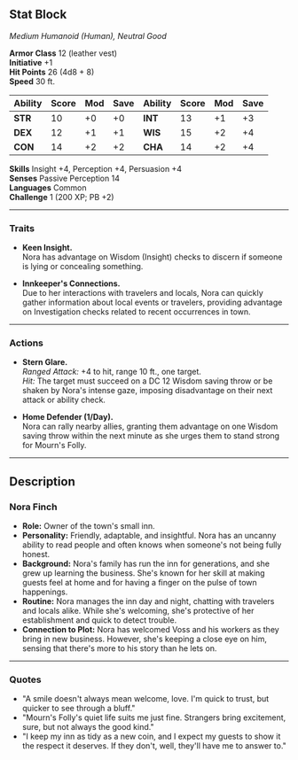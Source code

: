 

## **Stat Block**

*Medium Humanoid (Human), Neutral Good*

**Armor Class** 12 (leather vest)  
**Initiative** +1  
**Hit Points** 26 (4d8 + 8)  
**Speed** 30 ft.

| Ability   | Score | Mod | Save | Ability   | Score | Mod | Save |
|-----------|-------|-----|------|-----------|-------|-----|------|
| **STR**   | 10    | +0  | +0   | **INT**   | 13    | +1  | +3   |
| **DEX**   | 12    | +1  | +1   | **WIS**   | 15    | +2  | +4   |
| **CON**   | 14    | +2  | +2   | **CHA**   | 14    | +2  | +4   |

**Skills** Insight +4, Perception +4, Persuasion +4  
**Senses** Passive Perception 14  
**Languages** Common  
**Challenge** 1 (200 XP; PB +2)

---

### **Traits**

- **Keen Insight.**  
  Nora has advantage on Wisdom (Insight) checks to discern if someone is lying or concealing something.

- **Innkeeper's Connections.**  
  Due to her interactions with travelers and locals, Nora can quickly gather information about local events or travelers, providing advantage on Investigation checks related to recent occurrences in town.

---

### **Actions**

- **Stern Glare.**  
  *Ranged Attack:* +4 to hit, range 10 ft., one target.  
  *Hit:* The target must succeed on a DC 12 Wisdom saving throw or be shaken by Nora's intense gaze, imposing disadvantage on their next attack or ability check.

- **Home Defender (1/Day).**  
  Nora can rally nearby allies, granting them advantage on one Wisdom saving throw within the next minute as she urges them to stand strong for Mourn's Folly.

---

## **Description**

### **Nora Finch**

- **Role:** Owner of the town's small inn.  
- **Personality:** Friendly, adaptable, and insightful. Nora has an uncanny ability to read people and often knows when someone's not being fully honest.  
- **Background:** Nora's family has run the inn for generations, and she grew up learning the business. She's known for her skill at making guests feel at home and for having a finger on the pulse of town happenings.  
- **Routine:** Nora manages the inn day and night, chatting with travelers and locals alike. While she's welcoming, she's protective of her establishment and quick to detect trouble.  
- **Connection to Plot:** Nora has welcomed Voss and his workers as they bring in new business. However, she's keeping a close eye on him, sensing that there's more to his story than he lets on.

---

### **Quotes**

- "A smile doesn't always mean welcome, love. I'm quick to trust, but quicker to see through a bluff."
- "Mourn's Folly's quiet life suits me just fine. Strangers bring excitement, sure, but not always the good kind."
- "I keep my inn as tidy as a new coin, and I expect my guests to show it the respect it deserves. If they don't, well, they'll have me to answer to."
